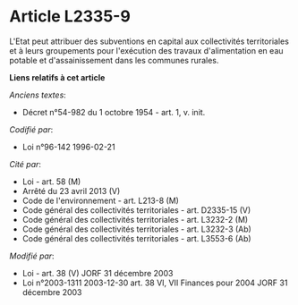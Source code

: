 # Article L2335-9

L'Etat peut attribuer des subventions en capital aux collectivités territoriales et à leurs groupements pour l'exécution des
travaux d'alimentation en eau potable et d'assainissement dans les communes rurales.

**Liens relatifs à cet article**

_Anciens textes_:

  - Décret n°54-982 du 1 octobre 1954 - art. 1, v. init.

_Codifié par_:

  - Loi n°96-142 1996-02-21

_Cité par_:

  - Loi - art. 58 (M)
  - Arrêté du 23 avril 2013 (V)
  - Code de l'environnement - art. L213-8 (M)
  - Code général des collectivités territoriales - art. D2335-15 (V)
  - Code général des collectivités territoriales - art. L3232-2 (M)
  - Code général des collectivités territoriales - art. L3232-3 (Ab)
  - Code général des collectivités territoriales - art. L3553-6 (Ab)

_Modifié par_:

  - Loi - art. 38 (V) JORF 31 décembre 2003
  - Loi n°2003-1311 2003-12-30 art. 38 VI, VII Finances pour 2004 JORF 31 décembre 2003
